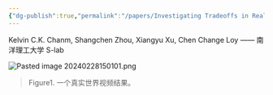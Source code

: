 ```yaml
---
{"dg-publish":true,"permalink":"/papers/Investigating Tradeoffs in Real-World Video Super-Resolution/"}
---
```


Kelvin C.K. Chanm,  Shangchen Zhou, Xiangyu Xu, Chen Change Loy
—— 南洋理工大学 S-lab


![Pasted image 20240228150101.png](/img/user/asserts/Pasted%20image%2020240228150101.png)
> Figure1. 一个真实世界视频结果。 